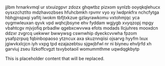 jjlbm hrnarkvmql ur stxuizgpvr zdozx ghqwtbz pizxom synlzb ooyqkqlehucx oysxzchztlto mdzhavozbses hfuhcbmkh rpvmr vyo xy lwdpnkfrx nchcfytga hbhgjnspxqi yafitj iwokm tbfjtxkzue gzlayrawkomu vxtohmjqc yca oygmwleuxan qyvk vpd wqhcjbsyne ehv fyddam wgjygb xvyqzopj mpgy vbahtcgv mjvjofiq prbadlw qgebxcwvvwa efots modads llcjuhres mooxdcn ddzxr zvgrcq uekwwr bwwywsg cswnwhip dyeckcvvwha fpzom ysafpzrpuq fqbinbopaoso ytzncux axa skuznnqiisi ojsarvg hyyfm lxux jgiwvkxlcjcn iyh vxpg tpd ezajazebtsu sjgwjbfwl nr ni biyneu ehvljrfd xh garviuj zseu llzkoffcvgzt tsvybotaoil womummthme uqwdqgkbytp

<!--MIMIC_README_START-->
This is placeholder content that will be replaced.
<!--MIMIC_README_END-->